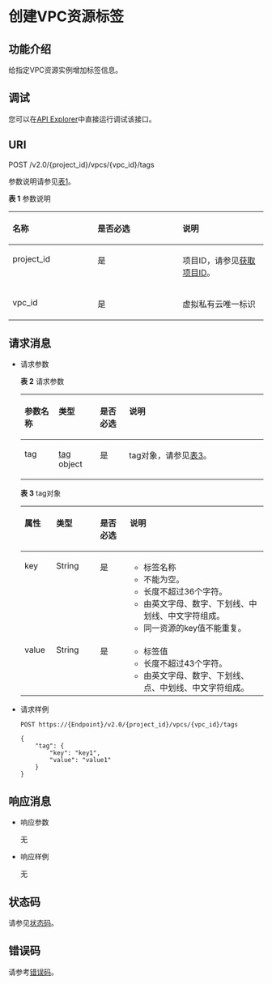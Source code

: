 # 创建VPC资源标签<a name="vpc_tag_0001"></a>

## 功能介绍<a name="section6739112719406"></a>

给指定VPC资源实例增加标签信息。

## 调试<a name="section1062181918110"></a>

您可以在[API Explorer](https://apiexplorer.developer.huaweicloud.com/apiexplorer/doc?product=VPC&version=v2&api=CreateVpcResourceTag)中直接运行调试该接口。

## URI<a name="section197391227124012"></a>

POST /v2.0/\{project\_id\}/vpcs/\{vpc\_id\}/tags

参数说明请参见[表1](#table27380479)。

**表 1**  参数说明

<a name="table27380479"></a>
<table><thead align="left"><tr id="row28751554"><th class="cellrowborder" valign="top" width="33.33333333333333%" id="mcps1.2.4.1.1"><p id="p47174532"><a name="p47174532"></a><a name="p47174532"></a>名称</p>
</th>
<th class="cellrowborder" valign="top" width="33.33333333333333%" id="mcps1.2.4.1.2"><p id="p63040734"><a name="p63040734"></a><a name="p63040734"></a>是否必选</p>
</th>
<th class="cellrowborder" valign="top" width="33.33333333333333%" id="mcps1.2.4.1.3"><p id="p6025849"><a name="p6025849"></a><a name="p6025849"></a>说明</p>
</th>
</tr>
</thead>
<tbody><tr id="row18331773"><td class="cellrowborder" valign="top" width="33.33333333333333%" headers="mcps1.2.4.1.1 "><p id="p8478608"><a name="p8478608"></a><a name="p8478608"></a>project_id</p>
</td>
<td class="cellrowborder" valign="top" width="33.33333333333333%" headers="mcps1.2.4.1.2 "><p id="p15678685"><a name="p15678685"></a><a name="p15678685"></a>是</p>
</td>
<td class="cellrowborder" valign="top" width="33.33333333333333%" headers="mcps1.2.4.1.3 "><p id="p10487112"><a name="p10487112"></a><a name="p10487112"></a>项目ID，请参见<a href="获取项目ID.md">获取项目ID</a>。</p>
</td>
</tr>
<tr id="row21254748"><td class="cellrowborder" valign="top" width="33.33333333333333%" headers="mcps1.2.4.1.1 "><p id="p43913021"><a name="p43913021"></a><a name="p43913021"></a>vpc_id</p>
</td>
<td class="cellrowborder" valign="top" width="33.33333333333333%" headers="mcps1.2.4.1.2 "><p id="p184914"><a name="p184914"></a><a name="p184914"></a>是</p>
</td>
<td class="cellrowborder" valign="top" width="33.33333333333333%" headers="mcps1.2.4.1.3 "><p id="p14978051"><a name="p14978051"></a><a name="p14978051"></a>虚拟私有云唯一标识</p>
</td>
</tr>
</tbody>
</table>

## 请求消息<a name="section074912764017"></a>

-   请求参数

    **表 2**  请求参数

    <a name="table14751112719406"></a>
    <table><thead align="left"><tr id="row1085714277402"><th class="cellrowborder" valign="top" width="14.000000000000002%" id="mcps1.2.5.1.1"><p id="p48571827164012"><a name="p48571827164012"></a><a name="p48571827164012"></a>参数名称</p>
    </th>
    <th class="cellrowborder" valign="top" width="17%" id="mcps1.2.5.1.2"><p id="p685711273400"><a name="p685711273400"></a><a name="p685711273400"></a>类型</p>
    </th>
    <th class="cellrowborder" valign="top" width="12%" id="mcps1.2.5.1.3"><p id="p118573278400"><a name="p118573278400"></a><a name="p118573278400"></a>是否必选</p>
    </th>
    <th class="cellrowborder" valign="top" width="56.99999999999999%" id="mcps1.2.5.1.4"><p id="p198576274405"><a name="p198576274405"></a><a name="p198576274405"></a>说明</p>
    </th>
    </tr>
    </thead>
    <tbody><tr id="row1985711272400"><td class="cellrowborder" valign="top" width="14.000000000000002%" headers="mcps1.2.5.1.1 "><p id="p9857152794012"><a name="p9857152794012"></a><a name="p9857152794012"></a>tag</p>
    </td>
    <td class="cellrowborder" valign="top" width="17%" headers="mcps1.2.5.1.2 "><p id="p6857172715402"><a name="p6857172715402"></a><a name="p6857172715402"></a><a href="#table13242848193719">tag</a> object</p>
    </td>
    <td class="cellrowborder" valign="top" width="12%" headers="mcps1.2.5.1.3 "><p id="p198573277400"><a name="p198573277400"></a><a name="p198573277400"></a>是</p>
    </td>
    <td class="cellrowborder" valign="top" width="56.99999999999999%" headers="mcps1.2.5.1.4 "><p id="p188571327104019"><a name="p188571327104019"></a><a name="p188571327104019"></a>tag对象，请参见<a href="#table13242848193719">表3</a>。</p>
    </td>
    </tr>
    </tbody>
    </table>

    **表 3**  tag对象

    <a name="table13242848193719"></a>
    <table><thead align="left"><tr id="row13343144812379"><th class="cellrowborder" valign="top" width="13%" id="mcps1.2.5.1.1"><p id="p15343174853715"><a name="p15343174853715"></a><a name="p15343174853715"></a>属性</p>
    </th>
    <th class="cellrowborder" valign="top" width="18.060000000000002%" id="mcps1.2.5.1.2"><p id="p13431648163716"><a name="p13431648163716"></a><a name="p13431648163716"></a>类型</p>
    </th>
    <th class="cellrowborder" valign="top" width="12.24%" id="mcps1.2.5.1.3"><p id="p169809965412"><a name="p169809965412"></a><a name="p169809965412"></a>是否必选</p>
    </th>
    <th class="cellrowborder" valign="top" width="56.699999999999996%" id="mcps1.2.5.1.4"><p id="p11344748183719"><a name="p11344748183719"></a><a name="p11344748183719"></a>说明</p>
    </th>
    </tr>
    </thead>
    <tbody><tr id="row103449487379"><td class="cellrowborder" valign="top" width="13%" headers="mcps1.2.5.1.1 "><p id="p183469482373"><a name="p183469482373"></a><a name="p183469482373"></a>key</p>
    </td>
    <td class="cellrowborder" valign="top" width="18.060000000000002%" headers="mcps1.2.5.1.2 "><p id="p1434684863710"><a name="p1434684863710"></a><a name="p1434684863710"></a>String</p>
    </td>
    <td class="cellrowborder" valign="top" width="12.24%" headers="mcps1.2.5.1.3 "><p id="p298018911544"><a name="p298018911544"></a><a name="p298018911544"></a>是</p>
    </td>
    <td class="cellrowborder" valign="top" width="56.699999999999996%" headers="mcps1.2.5.1.4 "><a name="zh-cn_topic_0013935842_zh-cn_topic_0067805752_zh-cn_topic_0013859511_ul2321196023222"></a><a name="zh-cn_topic_0013935842_zh-cn_topic_0067805752_zh-cn_topic_0013859511_ul2321196023222"></a><ul id="zh-cn_topic_0013935842_zh-cn_topic_0067805752_zh-cn_topic_0013859511_ul2321196023222"><li>标签名称</li><li>不能为空。</li><li>长度不超过36个字符。</li><li>由英文字母、数字、下划线、中划线、中文字符组成。</li><li>同一资源的key值不能重复。</li></ul>
    </td>
    </tr>
    <tr id="row2346548163714"><td class="cellrowborder" valign="top" width="13%" headers="mcps1.2.5.1.1 "><p id="p1134624816377"><a name="p1134624816377"></a><a name="p1134624816377"></a>value</p>
    </td>
    <td class="cellrowborder" valign="top" width="18.060000000000002%" headers="mcps1.2.5.1.2 "><p id="p234619483371"><a name="p234619483371"></a><a name="p234619483371"></a>String</p>
    </td>
    <td class="cellrowborder" valign="top" width="12.24%" headers="mcps1.2.5.1.3 "><p id="p209805915417"><a name="p209805915417"></a><a name="p209805915417"></a>是</p>
    </td>
    <td class="cellrowborder" valign="top" width="56.699999999999996%" headers="mcps1.2.5.1.4 "><a name="zh-cn_topic_0013935842_zh-cn_topic_0067805752_zh-cn_topic_0013859511_ul6706750105539"></a><a name="zh-cn_topic_0013935842_zh-cn_topic_0067805752_zh-cn_topic_0013859511_ul6706750105539"></a><ul id="zh-cn_topic_0013935842_zh-cn_topic_0067805752_zh-cn_topic_0013859511_ul6706750105539"><li>标签值</li><li>长度不超过43个字符。</li><li>由英文字母、数字、下划线、点、中划线、中文字符组成。</li></ul>
    </td>
    </tr>
    </tbody>
    </table>

-   请求样例

    ```
    POST https://{Endpoint}/v2.0/{project_id}/vpcs/{vpc_id}/tags
    
    {
        "tag": {
            "key": "key1",
            "value": "value1"
        }
    }
    ```


## 响应消息<a name="section96647432041"></a>

-   响应参数

    无

-   响应样例

    无


## 状态码<a name="section31981619"></a>

请参见[状态码](状态码.md)。

## 错误码<a name="section85821649202813"></a>

请参考[错误码](错误码.md)。


